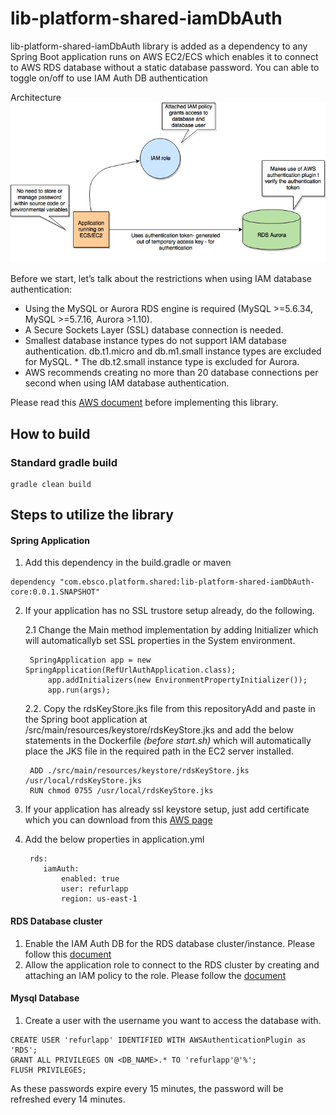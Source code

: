 # lib-platform-shared-iamDbAuth

lib-platform-shared-iamDbAuth library is added as a dependency to any Spring Boot application runs on AWS EC2/ECS which enables it to connect to AWS RDS database without a static database password.
You can able to toggle on/off to use IAM Auth DB authentication


Architecture 
![alt text](https://github.com/jshanm/lib-platform-shared-iamDbAuth/blob/master/src/main/resources/META-INF/Architecture.png "Architecture")


Before we start, let’s talk about the restrictions when using IAM database authentication:

* Using the MySQL or Aurora RDS engine is required (MySQL >=5.6.34, MySQL >=5.7.16, Aurora >1.10).
* A Secure Sockets Layer (SSL) database connection is needed.
* Smallest database instance types do not support IAM database authentication. db.t1.micro and db.m1.small instance types are excluded for MySQL. * The db.t2.small instance type is excluded for Aurora.
* AWS recommends creating no more than 20 database connections per second when using IAM database authentication.

Please read this [AWS document](https://docs.aws.amazon.com/AmazonRDS/latest/UserGuide/UsingWithRDS.IAMDBAuth.html#UsingWithRDS.IAMDBAuth.ConnectionsPerSecond) before implementing this library.


## How to build
### Standard gradle build
```
gradle clean build
```
## Steps to utilize the library
#### Spring Application
1. Add this dependency in the build.gradle or maven
```
dependency "com.ebsco.platform.shared:lib-platform-shared-iamDbAuth-core:0.0.1.SNAPSHOT"
```
2. If your application has no SSL trustore setup already, do the following.

    2.1 Change the Main method implementation by adding Initializer which will automaticallyb set SSL properties in the System environment.
        
        SpringApplication app = new SpringApplication(RefUrlAuthApplication.class);
            app.addInitializers(new EnvironmentPropertyInitializer());
            app.run(args);
        
    2.2. Copy the rdsKeyStore.jks file from this repositoryAdd  and paste in the Spring boot application at /src/main/resources/keystore/rdsKeyStore.jks and add the below statements in the Dockerfile *(before start.sh)* which will automatically place the JKS file in the required path in the EC2 server installed.

        ADD ./src/main/resources/keystore/rdsKeyStore.jks /usr/local/rdsKeyStore.jks
        RUN chmod 0755 /usr/local/rdsKeyStore.jks

3. If your application has already ssl keystore setup, just add certificate which you can download from this [AWS page](https://docs.aws.amazon.com/AmazonRDS/latest/UserGuide/UsingWithRDS.SSL.html#UsingWithRDS.SSL.IntermediateCertificates)
4. Add the below properties in application.yml
    ```
     rds:
        iamAuth:
            enabled: true
            user: refurlapp
            region: us-east-1
    ```

#### RDS Database cluster
1. Enable the IAM Auth DB for the RDS database cluster/instance. Please follow this [document](https://docs.aws.amazon.com/AmazonRDS/latest/UserGuide/UsingWithRDS.IAMDBAuth.Enabling.html)
2. Allow the application role to connect to the RDS cluster by creating and attaching an IAM policy to the role. Please follow the [document](https://docs.aws.amazon.com/AmazonRDS/latest/UserGuide/UsingWithRDS.IAMDBAuth.IAMPolicy.html)

#### Mysql Database
1. Create a user with the username you want to access the database with.

```
CREATE USER 'refurlapp' IDENTIFIED WITH AWSAuthenticationPlugin as 'RDS';
GRANT ALL PRIVILEGES ON <DB_NAME>.* TO 'refurlapp'@'%';
FLUSH PRIVILEGES;
```

As these passwords expire every 15 minutes, the password will be refreshed every 14 minutes.
